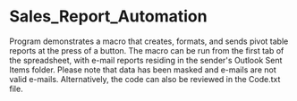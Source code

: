 # Sales_Report_Automation
Program demonstrates a macro that creates, formats, and sends pivot table reports at the press of a button.  The macro can be run from the first tab of the spreadsheet, with e-mail reports residing in the sender's Outlook Sent Items folder.  Please note that data has been masked and e-mails are not valid e-mails.  Alternatively, the code can also be reviewed in the Code.txt file.
